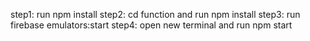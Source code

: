 step1: run npm install
step2: cd function and run npm install
step3: run firebase emulators:start
step4: open new terminal and run npm start